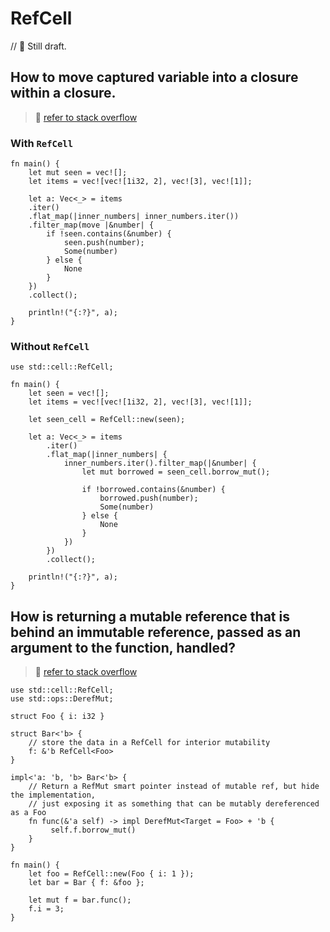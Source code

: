 # RefCell

// 🚧 Still draft.

## How to move captured variable into a closure within a closure.

> 🤔 [refer to stack overflow](https://stackoverflow.com/questions/28521637/how-can-i-move-a-captured-variable-into-a-closure-within-a-closure)

### With `RefCell`

```rust,editable
fn main() {
    let mut seen = vec![];
    let items = vec![vec![1i32, 2], vec![3], vec![1]];

    let a: Vec<_> = items
    .iter()
    .flat_map(|inner_numbers| inner_numbers.iter())
    .filter_map(move |&number| {
        if !seen.contains(&number) {
            seen.push(number);
            Some(number)
        } else {
            None
        }
    })
    .collect();

    println!("{:?}", a);
}
```

### Without `RefCell`

```rust,editable
use std::cell::RefCell;

fn main() {
    let seen = vec![];
    let items = vec![vec![1i32, 2], vec![3], vec![1]];

    let seen_cell = RefCell::new(seen);

    let a: Vec<_> = items
        .iter()
        .flat_map(|inner_numbers| {
            inner_numbers.iter().filter_map(|&number| {
                let mut borrowed = seen_cell.borrow_mut();

                if !borrowed.contains(&number) {
                    borrowed.push(number);
                    Some(number)
                } else {
                    None
                }
            })
        })
        .collect();

    println!("{:?}", a);
}
```

## How is returning a mutable reference that is behind an immutable reference, passed as an argument to the function, handled?

> 🤔 [refer to stack overflow](https://stackoverflow.com/questions/52197812/returning-a-mutable-reference-that-is-behind-an-immutable-reference-passed-to-t)

```rust,editable
use std::cell::RefCell;
use std::ops::DerefMut;

struct Foo { i: i32 }

struct Bar<'b> {
    // store the data in a RefCell for interior mutability
    f: &'b RefCell<Foo>
}

impl<'a: 'b, 'b> Bar<'b> {
    // Return a RefMut smart pointer instead of mutable ref, but hide the implementation,
    // just exposing it as something that can be mutably dereferenced as a Foo
    fn func(&'a self) -> impl DerefMut<Target = Foo> + 'b {
         self.f.borrow_mut()
    }
}

fn main() {
    let foo = RefCell::new(Foo { i: 1 });
    let bar = Bar { f: &foo };

    let mut f = bar.func();
    f.i = 3;
}
```

